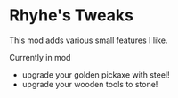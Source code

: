 # Rhyhe's Tweaks

This mod adds various small features I like.

Currently in mod
- upgrade your golden pickaxe with steel!
- upgrade your wooden tools to stone!
